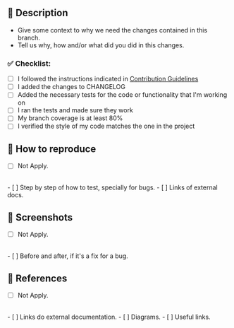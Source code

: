 ## 📝 Description

- Give some context to why we need the changes contained in this branch. 
- Tell us why, how and/or what did you did in this changes. 

### ✅ Checklist:

- [ ] I followed the instructions indicated in [Contribution Guidelines](CONTRIBUTING.md)
- [ ] I added the changes to CHANGELOG
- [ ] Added the necessary tests for the code or functionality that I'm working on
- [ ] I ran the tests and made sure they work
- [ ] My branch coverage is at least 80%
- [ ] I verified the style of my code matches the one in the project

## 🧰 How to reproduce

- [ ] Not Apply.<br />
<br />
- [ ] Step by step of how to test, specially for bugs.
- [ ] Links of external docs.

## 📸 Screenshots

- [ ] Not Apply.<br />
<br />
- [ ] Before and after, if it's a fix for a bug.

## 📄 References

- [ ] Not Apply. <br />
<br />
- [ ] Links do external documentation.
- [ ] Diagrams.
- [ ] Useful links.
